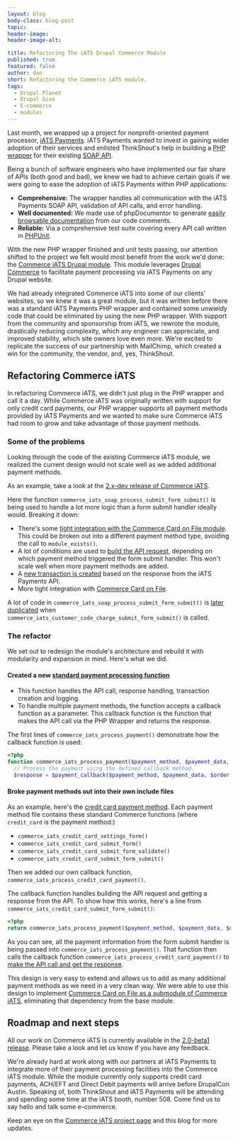 ```yaml
---
layout: blog
body-class: blog-post
topic:
header-image:
header-image-alt:

title: Refactoring The iATS Drupal Commerce Module
published: true
featured: false
author: dan
short: Refactoring the Commerce iATS module.
tags:
  - Drupal Planet
  - Drupal Give
  - E-commerce
  - modules
---
```


Last month, we wrapped up a project for nonprofit-oriented payment processor, [iATS Payments](http://home.iatspayments.com/). iATS Payments wanted to invest in gaining wider adoption of their services and enlisted ThinkShout's help in building a [PHP wrapper](http://thinkshout.com/blog/2014/03/announcing-iats-php-wrapper/) for their existing [SOAP API](http://home.iatspayments.com/sites/default/files/iats_webservices_overview_version_4.0_0.pdf).

Being a bunch of software engineers who have implemented our fair share of APIs (both good and bad), we knew we had to achieve certain goals if we were going to ease the adoption of iATS Payments within PHP applications:

* **Comprehensive:** The wrapper handles all communication with the iATS Payments SOAP API, validation of API calls, and error handling.
* **Well documented:** We made use of phpDocumentor to generate [easily browsable documentation](http://iatspayments.github.io/PHP/namespaces/iATS.html) from our code comments.
* **Reliable:** Via a comprehensive test suite covering every API call written in [PHPUnit](http://phpunit.de/).

With the new PHP wrapper finished and unit tests passing, our attention shifted to the project we felt would most benefit from the work we'd done: the [Commerce iATS Drupal module](https://drupal.org/project/commerce_iats). This module leverages [Drupal Commerce](http://drupal.org/project/commerce) to facilitate payment processing via iATS Payments on any Drupal website.

We had already integrated Commerce iATS into some of our clients' websites, so we knew it was a great module, but it was written before there was a standard iATS Payments PHP wrapper and contained some unwieldy code that could be eliminated by using the new PHP wrapper. With support from the community and sponsorship from iATS, we rewrote the module, drastically reducing complexity, which any engineer can appreciate, and improved stability, which site owners love even more. We're excited to replicate the success of our partnership with MailChimp, which created a win for the community, the vendor, and, yes, ThinkShout.

## Refactoring Commerce iATS

In refactoring Commerce iATS, we didn't just plug in the PHP wrapper and call it a day. While Commerce iATS was originally written with support for only credit card payments, our PHP wrapper supports all payment methods provided by iATS Payments and we wanted to make sure Commerce iATS had room to grow and take advantage of those payment methods.

### Some of the problems

Looking through the code of the existing Commerce iATS module, we realized the current design would not scale well as we added additional payment methods.

As an example, take a look at the [2.x-dev release of Commerce iATS](http://drupalcode.org/project/commerce_iats.git/blob/dea433a:/commerce_iats.module#l305).

Here the function `commerce_iats_soap_process_submit_form_submit()` is being used to handle a lot more logic than a form submit handler ideally would. Breaking it down:

* There's some [tight integration with the Commerce Card on File module](http://drupalcode.org/project/commerce_iats.git/blob/dea433a:/commerce_iats.module#l317). This could be broken out into a different payment method type, avoiding the call to `module_exists()`.
* A lot of conditions are used to [build the API request](http://drupalcode.org/project/commerce_iats.git/blob/dea433a:/commerce_iats.module#l332), depending on which payment method triggered the form submit handler. This won't scale well when more payment methods are added.
* A [new transaction is created](http://drupalcode.org/project/commerce_iats.git/blob/dea433a:/commerce_iats.module#l367) based on the response from the iATS Payments API.
* More tight integration with [Commerce Card on File](http://drupalcode.org/project/commerce_iats.git/blob/dea433a:/commerce_iats.module#l415).

A lot of code in `commerce_iats_soap_process_submit_form_submit()` is [later duplicated](http://drupalcode.org/project/commerce_iats.git/blob/dea433a:/commerce_iats.module#l521) when `commerce_iats_customer_code_charge_submit_form_submit()` is called.

### The refactor

We set out to redesign the module's architecture and rebuild it with modularity and expansion in mind. Here's what we did.

#### Created a new [standard payment processing function](http://drupalcode.org/project/commerce_iats.git/blob/HEAD:/commerce_iats.module#l210)

* This function handles the API call, response handling, transaction creation and logging.
* To handle multiple payment methods, the function accepts a callback function as a parameter. This callback function is the function that makes the API call via the PHP Wrapper and returns the response.

The first lines of `commerce_iats_process_payment()` demonstrate how the callback function is used:

~~~php
<?php
function commerce_iats_process_payment($payment_method, $payment_data, $order, $charge, $payment_callback) {
  // Process the payment using the defined callback method.
  $response = $payment_callback($payment_method, $payment_data, $order, $charge);
~~~

#### Broke payment methods out into their own include files

As an example, here's the [credit card payment method](http://drupalcode.org/project/commerce_iats.git/blob/HEAD:/includes/commerce_iats.credit_card.inc). Each payment method file contains these standard Commerce functions (where `credit_card` is the payment method:)

* `commerce_iats_credit_card_settings_form()`
* `commerce_iats_credit_card_submit_form()`
* `commerce_iats_credit_card_submit_form_validate()`
* `commerce_iats_credit_card_submit_form_submit()`

Then we added our own callback function, `commerce_iats_process_credit_card_payment()`.

The callback function handles building the API request and getting a response from the API. To show how this works, here's a line from `commerce_iats_credit_card_submit_form_submit()`:

~~~php
<?php
return commerce_iats_process_payment($payment_method, $payment_data, $order, $charge, 'commerce_iats_process_credit_card_payment');
~~~

As you can see, all the payment information from the form submit handler is being passed into `commerce_iats_process_payment()`. That function then calls the callback function `commerce_iats_process_credit_card_payment()` to [make the API call and get the response](http://drupalcode.org/project/commerce_iats.git/blob/HEAD:/includes/commerce_iats.credit_card.inc#l84).

This design is very easy to extend and allows us to add as many additional payment methods as we need in a very clean way. We were able to use this design to implement [Commerce Card on File as a submodule of Commerce iATS](http://drupalcode.org/project/commerce_iats.git/tree/HEAD:/modules/commerce_iats_cardonfile), eliminating that dependency from the base module.

## Roadmap and next steps

All our work on Commerce iATS is currently available in the [2.0-beta1 release](https://drupal.org/node/2227713). Please take a look and let us know if you have any feedback.

We're already hard at work along with our partners at iATS Payments to integrate more of their payment processing facilities into the Commerce iATS module. While the module currently only supports credit card payments, ACH/EFT and Direct Debit payments will arrive before DrupalCon Austin. Speaking of, both ThinkShout and iATS Payments will be attending and spending some time at the iATS booth, number 508. Come find us to say hello and talk some e-commerce.

Keep an eye on the [Commerce iATS project page](https://drupal.org/project/commerce_iats) and this blog for more updates.
